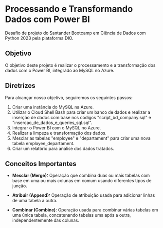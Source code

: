 # Processando e Transformando Dados com Power BI

Desafio de projeto do Santander Bootcamp em Ciência de Dados com Python 2023 pela plataforma DIO.

## Objetivo

O objetivo deste projeto é realizar o processamento e a transformação dos dados com o Power BI, integrado ao MySQL no Azure.

## Diretrizes

Para alcançar nosso objetivo, seguiremos os seguintes passos:

1. Criar uma instância do MySQL na Azure.
2. Utilizar o Cloud Shell Bash para criar um banco de dados e realizar a inserção de dados com base nos códigos "script_bd_company.sql" e "insercao_de_dados_e_queries_sql.sql".
3. Integrar o Power BI com o MySQL no Azure.
4. Realizar a limpeza e transformação dos dados.
5. Mesclar as tabelas "employee" e "departament" para criar uma nova tabela employee_departament.
6. Criar um relatório para análise dos dados tratados.

## Conceitos Importantes

- **Mesclar (Merge):** Operação que combina duas ou mais tabelas com base em uma ou mais colunas em comum usando diferentes tipos de junção.

- **Atribuir (Append):** Operação de atribuição usada para adicionar linhas de uma tabela a outra.

- **Combinar (Combine):** Operação usada para combinar várias tabelas em uma única tabela, concatenando tabelas uma após a outra, independentemente das colunas.
